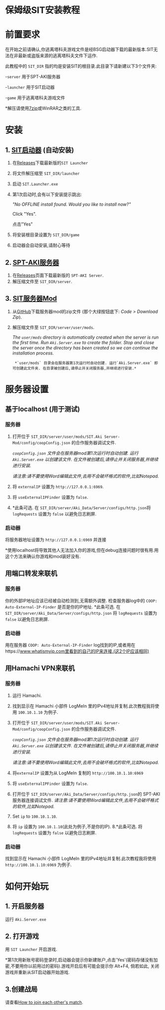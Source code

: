
# 保姆级SIT安装教程

# 前置要求

在开始之前请确认,你逃离塔科夫游戏文件是经BSG启动器下载的最新版本.SIT无法在非最新或盗版来源的逃离塔科夫文件下运作.


此教程中的 `SIT_DIR` 指的均是安装SIT的根目录.此目录下请新建以下3个文件夹:

-`server` 用于SPT-AKI服务器

-`launcher` 用于SIT启动器

-`game` 用于逃离塔科夫游戏文件

*解压请使用[7zip](https://7-zip.org/)或WinRAR之类的工具.


# 安装


## 1. [SIT启动器](https://github.com/paulov-t/SIT.Launcher/releases) (自动安装)


1. 在[Releases](https://github.com/paulov-t/SIT.Launcher/releases)下载最新版的`SIT Launcher`
2. 将文件解压缩至 `SIT_DIR/launcher`
3. 启动 `SIT.Launcher.exe`
4. 第1次启动时,会有以下安装提示跳出:
    
    *"No OFFLINE install found. Would you like to install now?"* 

    Click "Yes".

    点击"Yes"
5. 将安装根目录设置为 `SIT_DIR/game`
6. 启动器会自动安装,请耐心等待

## 2. [SPT-AKI服务器](https://dev.sp-tarkov.com/SPT-AKI/Stable-releases/releases)

1. 在[Releases](https://dev.sp-tarkov.com/SPT-AKI/Stable-releases/releases)页面下载最新版的 `SPT-AKI Server`.
2. 解压缩文件至 `SIT_DIR/server`.
## 3. [SIT服务器Mod](https://github.com/paulov-t/SIT.Aki-Server-Mod)
1. 从[GitHub](https://github.com/paulov-t/SIT.Aki-Server-Mod)下载服务器mod的zip文件 (那个大绿按钮底下: *Code > Download Zip*).
2. 解压缩文件至 `SIT_DIR/server/user/mods`.

    *The `user/mods` directory is automatically created when the server is run the first time. Run `Aki.Server.exe` to create the folder. Stop and close the server once the directory has been created so we can continue the installation process.*

        *`user/mods` 目录会在服务器第1次运行时自动创建. 运行`Aki.Server.exe` 即可创建此文件夹. 在目录被创建后,请停止并关闭服务器,并继续进行安装.*

# 服务器设置

## 基于localhost (用于测试)

### 服务器
1. 打开位于 `SIT_DIR/server/user/mods/SIT.Aki Server-Mod/config/coopConfig.json` 的合作服务器调试文件.

    *`coopConfig.json` 文件会在服务器mod第1次运行时自动创建. 运行 `Aki.Server.exe` 以创建该文件. 在文件被创建后,请停止并关闭服务器,并继续进行安装.*

    *请注意:请不要使用Word编辑此文件,去用不会破坏格式的软件,比如Notepad.*
2. 将 `externalIP` 设置为 `http://127.0.0.1:6969`.
3. 将 `useExternalIPFinder` 设置为 `false`.
4. *此条可选. 在 `SIT_DIR/server/Aki_Data/Server/configs/http.json`将 `logRequests` 设置为 `false` 以避免日志刷屏.

### 启动器
将服务器地址设置为 `http://127.0.0.1:6969` 并连接

*使用localhost将导致其他人无法加入你的游戏,但在debug连接问题时很有用.用这个方法来确认你游戏和mod装好没有.
## 用端口转发来联机

### 服务器
你的外部IP地址应该已经被自动检测到,无需额外调整.
检查服务器log中的 `COOP: Auto-External-IP-Finder` 是否是你的IP地址.
*此条可选. 在 `SIT_DIR/server/Aki_Data/Server/configs/http.json` 将 `logRequests` 设置为 `false` 以避免日志刷屏.

### 启动器
用在服务器 `COOP: Auto-External-IP-Finder` log找到的IP,或者用在https://www.whatismyip.com里看到的自己的IP来连接.(这2个IP应该相同)

## 用Hamachi VPN来联机

### 服务器
1. 运行 Hamachi.
2. 找到显示在 Hamachi 小部件 LogMeIn 里的IPv4地址并复制.此次教程我将使用 `100.10.1.10` 为例子.
3. 打开位于 `SIT_DIR/server/user/mods/SIT.Aki Server-Mod/config/coopConfig.json` 的合作服务器调试文件.

    *`coopConfig.json` 文件会在服务器mod第1次运行时自动创建. 运行 `Aki.Server.exe` 以创建该文件. 在文件被创建后,请停止并关闭服务器,并继续进行安装.*
    
    *请注意:请不要使用Word编辑此文件,去用不会破坏格式的软件,比如Notepad.*
4. 将`externalIP` 设置为从 LogMeIn 复制的 `http://100.10.1.10:6969`
5. 将 `useExternalIPFinder` 设置为 `false`.
6. 打开位于 `SIT_DIR/server/Aki_Data/Server/configs/http.json`的 SPT-AKI 服务器连接调试文件.
    *请注意:请不要使用Word编辑此文件,去用不会破坏格式的软件,比如Notepad.*
7. Set `ip` to `100.10.1.10`.

7. 将 `ip` 设置为 `100.10.1.10`(此处为例子,不是你的IP).
8.*此条可选. 将 `logRequests` 设置为 `false` 以避免日志刷屏.

### 启动器

找到显示在 Hamachi 小部件 LogMeIn 里的IPv4地址并复制.此次教程我将使用 `http://100.10.1.10:6969` 为例子.

# 如何开始玩

## 1. 开启服务器

运行 `Aki.Server.exe`

## 2. 打开游戏

用 `SIT Launcher` 开启游戏.

*第1次用新账号密码登录时,启动器会提示你新建账户,点击'Yes'(密码存储没有加密,不要用你以前用过的密码).游戏开启后有可能会提示你 Alt+F4, 倘若如此, 关闭游戏并重新从SIT启动器开始游戏.

## 3.创建战局

请查看[How to join each other's match](https://github.com/paulov-t/SIT.Core/wiki/en/Guides/HOSTING.md#how-to-join-each-others-match).
